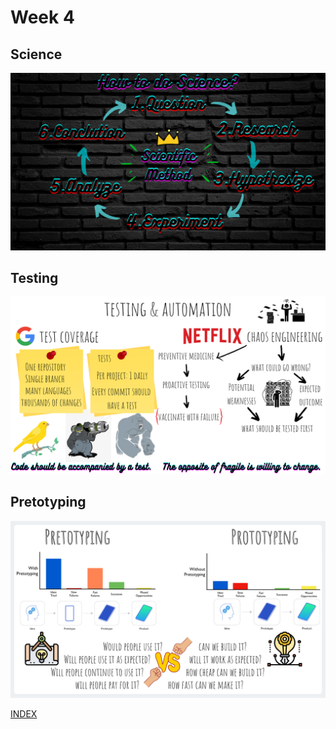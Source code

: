 # Week 4


## Science
![Science](https://github.com/diegonavarroq/Journal/blob/main/images/Science.png?raw=true)


## Testing
![Testing](https://github.com/diegonavarroq/Journal/blob/main/images/Testing.png?raw=true)


## Pretotyping
![Pretotyping](https://github.com/diegonavarroq/Journal/blob/main/images/Pretotyping.png?raw=true)


[INDEX](https://diegonavarroq.github.io/Journal/)
